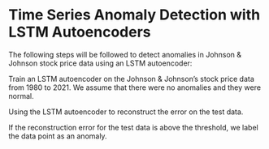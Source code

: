 # Time Series Anomaly Detection with LSTM Autoencoders


The following steps will be followed to detect anomalies in Johnson & Johnson stock price data using an LSTM autoencoder:

Train an LSTM autoencoder on the Johnson & Johnson’s stock price data from 1980 to 2021. We assume that there were no anomalies and they were normal.

Using the LSTM autoencoder to reconstruct the error on the test data.

If the reconstruction error for the test data is above the threshold, we label the data point as an anomaly.

